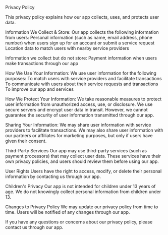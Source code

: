 Privacy Policy

This privacy policy explains how our app collects, uses, and protects user data.

Information We Collect & Store:
Our app collects the following information from users:
Personal information (such as name, email address, phone number) when users sign up for an account or submit a service request
Location data to match users with nearby service providers

Information we collect but do not store:
Payment information when users make transactions through our app

How We Use Your Information:
We use user information for the following purposes:
To match users with service providers and facilitate transactions
To communicate with users about their service requests and transactions
To improve our app and services

How We Protect Your Information:
We take reasonable measures to protect user information from unauthorized access, use, or disclosure. We use secure servers and encrypt user data in transit. However, we cannot guarantee the security of user information transmitted through our app.

Sharing Your Information:
We may share user information with service providers to facilitate transactions. We may also share user information with our partners or affiliates for marketing purposes, but only if users have given their consent.

Third-Party Services
Our app may use third-party services (such as payment processors) that may collect user data. These services have their own privacy policies, and users should review them before using our app.

User Rights
Users have the right to access, modify, or delete their personal information by contacting us through our app.

Children's Privacy
Our app is not intended for children under 13 years of age. We do not knowingly collect personal information from children under 13.

Changes to Privacy Policy
We may update our privacy policy from time to time. Users will be notified of any changes through our app.

If you have any questions or concerns about our privacy policy, please contact us through our app.
